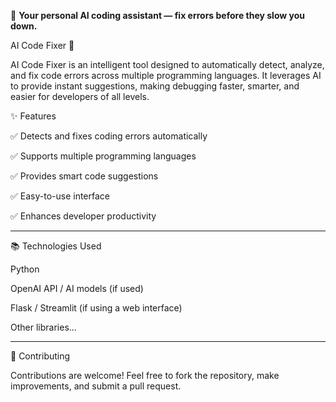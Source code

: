 🌟 **Your personal AI coding assistant — fix errors before they slow you down.**

AI Code Fixer 🚀

AI Code Fixer is an intelligent tool designed to automatically detect, analyze, and fix code errors across multiple programming languages.
It leverages AI to provide instant suggestions, making debugging faster, smarter, and easier for developers of all levels.

✨ Features

✅ Detects and fixes coding errors automatically

✅ Supports multiple programming languages

✅ Provides smart code suggestions

✅ Easy-to-use interface

✅ Enhances developer productivity

---
📚 Technologies Used

Python

OpenAI API / AI models (if used)

Flask / Streamlit (if using a web interface)

Other libraries...

---
🙌 Contributing

Contributions are welcome!
Feel free to fork the repository, make improvements, and submit a pull request.

